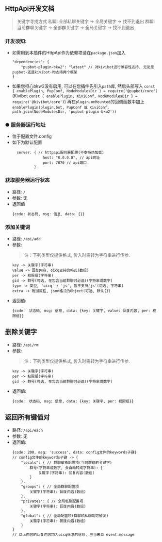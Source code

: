 ## HttpApi开发文档

> 关键字寻找方式
> 私聊: 全部私聊关键字 -> 全局关键字 -> 找不到退出
> 群聊: 当前群聊关键字 -> 全部群关键字 -> 全局关键字 -> 找不到退出

### 开发须知:
* 如需用到本插件的HttpApi作为依赖项请在`package.json`加入
    ```
    "dependencies": {
        "pupbot-plugin-bkw2": "latest" // 对kivibot进行兼容性支持, 无论是pupbot-还是kivibot-均支持两个框架
    }
    ```
* 如果您担心bkw2没有启用, 可以在您插件先引入`path`库, 然后头部写入
    `const { enablePlugin, PupConf, NodeModulesDir } = require('@pupbot/core')`
    (Kivibot `const { enablePlugin, KiviConf, NodeModulesDir } = require('@kivibot/core')`)
    再在`plugin.onMounted`的回调函数中加上
    `enablePlugin(plugin.bot, PupConf 或 KiviConf, path.join(NodeModulesDir, 'pupbot-plugin-bkw2'))`

### ● 服务器运行地址
* 位于配置文件.config
* 如下为默认配置
  ```
    server: { // httpapi服务器配置(不支持热加载)
                host: "0.0.0.0", // api网址
                port: 7070 // api端口
            }
  ```

### 获取服务器运行状态
* 路径: `/`
* 参数: 无
* 返回值 
  ```
  {code: 状态码, msg: 信息, data: {}}
  ```

### 添加关键词
* 路径: `/api/add`
* 参数:
    > 注：下列类型仅提供格式, 传入时需转为字符串进行传参.
    ```
    key -> 关键字(字符串)
    value -> 回复内容, oicq支持的格式(数组)
    per -> 权限组(字符串)
    gid -> 群号(可选, 在包含当前群聊时必选)(字符串或数字)
    type -> 类型, 'oicq' / 'js', 暂不支持'js'(可选, 字符串)
    extra -> 附加属性, json格式的Object(可选, 默认{})
    ```
* 返回值: 
    ```
    {code： 状态码, msg: 信息, data: {key: 关键字, value: 回复内容, per: 权限组}}
    ```

## 删除关键字
* 路径: `/api/rm`
* 参数:
    > 注：下列类型仅提供格式, 传入时需转为字符串进行传参.
    ```
    key -> 关键字(字符串)
    per -> 权限组(字符串)
    gid -> 群号(可选, 在包含当前群聊时必选)(字符串或数字)
    ```
* 返回值: 
    ```
    {code： 状态码, msg: 信息, data: {key: 关键字, per: 权限组}}
    ```

## 返回所有键值对
* 路径: `/api/each`
* 参数: 无
* 返回值: 
    ```
    {code: 200, msg: 'success', data: config文件的keywords子键}
    // config文件的keywords子键 -> {
        "locals": { // 群聊单独配置项(当前群聊的关键字)
            群号(字符串或数字, 会自动转成字符串): {
                关键字(字符串): 回复内容(数组)
            }
        }, 
        "groups": { // 全局群聊配置项
            关键字(字符串): 回复内容(数组)
        },
        "privates": { // 全局私聊配置项
            关键字(字符串): 回复内容(数组)
        },
        "global": { // 全局配置项(群聊和私聊均可触发)
            关键字(字符串): 回复内容(数组)
        }
    }
    // 以上内容的回复内容均为oicq标准的信息, 应当来自 event.message
    ```
